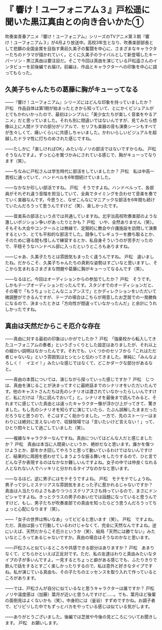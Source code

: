 # 『 響け！ユーフォニアム３』戸松遥に聞いた黒江真由との向き合いかた①

吹奏楽青春アニメ『響け！ユーフォニアム』シリーズのTVアニメ第３期『響け！ユーフォニアム３』が4月より放送中。高校3年生となり、吹奏楽部部長として悲願の全国金賞を目指す黄前久美子の奮闘を中心に、さまざまなキャラクターたちのドラマが描かれていく。とくに久美子のライバルとして新登場したキーパーソン・黒江真由は要注目だ。そこで今回は真由を演じている戸松遥さんのインタビューを前後編でお届け。前編は、作品とキャラクターへの印象を中心に語ってもらった。

## 久美子ちゃんたちの葛藤に胸がキューってなる

――『響け！ユーフォニアム』シリーズにはどんな印象を持っていましたか？
戸松　作品自体は第1期が始まったときから知っていて、とにかくビジュアルがとてもかわいかったので、最初はシンプルに「美少女たちが楽しく音楽をやるアニメ」だと思っていました。それも別に間違いではないんですが、見てみたら想像以上に人間ドラマの部分がリアルで、セリフも楽器の音も演奏シーンもすべてが生々しくて、痛いくらいに共感しちゃいました。かわいらしいビジュアルを超越したドラマ性に打ちのめされた感じですね。

――たしかに「楽しければOK」みたいなノリの部活ではないですからね。
戸松　そうなんですよ。ずっと心を鷲づかみにされている感じで、胸がキューってなります（笑）。

――ちなみに戸松さんは学生時代に部活をしていましたか？
戸松　私は中高一貫校に通っていて、ハンドベルを6年間続けていました。

――なかなか珍しい部活ですね。
戸松　そうですよね。ハンドベルって、各部員がそれぞれ違う音階を担当していて、全員でタイミングを合わせて音楽を奏でていく楽器なんです。今思うと、なぜこんなにマニアックな部活を6年間も続けていたんだろうって思うんですけど（笑）、楽しかったです。

――音楽系の部活という点では共通していますね。北宇治高校吹奏楽部のような激しいポジション争いがあったりとかも？
戸松　いや、全然ありません（笑）。そもそも大会やコンクールとは無縁で、定期的に教会や介護施設を訪問して演奏するという、とても平和的な部活でした。競争してレギュラーを勝ち取るとか、そのために寝る間も惜しんで練習するとか、私自身そういうのが苦手だったので、平穏そうなハンドベル部に入ったというところもありますね。

――じゃあ、久美子たちとは雰囲気もまったく違うんですね。
戸松　違いましたね。だからこそ、久美子ちゃんたちの真剣な姿勢はすごいなと思いますし、そこから生まれるさまざまな問題や葛藤に胸がキューってなるんです（笑）。

――なるほど。今回はオーディションからの参加でしたか？
戸松　そうです。しかもテープオーディションだったんです。スタジオでのオーディションだと、その場で「もうちょっとこんなニュアンスで」とかディレクションをいただいて微調整ができるんですが、テープの場合はこちらが用意したお芝居での一発勝負になるので、決まったときは「方向性が間違っていなかったんだ」と余計にうれしかったですね。

## 真由は天然だからこそ厄介な存在

――真由に対する最初の印象はいかがでしたか？
戸松　「強豪校から転入してきたユーフォニアムの奏者」というざっくりとした設定はありましたが、それ以上の細かい説明はなかったんです。それでも、いくつかのセリフから「これはただ者じゃないな」という雰囲気はヒシヒシと伝わってきました。単純に「みんなよろしく！　イエイ！」みたいな感じではなくて、どこかダークな部分があるなと。

――真由の本質については、演じながら探っていった感じですか？
戸松　じつは、真由を演じることが決まってすぐに最終話までのシナリオをいただいたんです。他のキャストさんたちは先のシナリオは渡されていなかったらしいんですけど、私にだけは「先に読んでおいて」と。シナリオを最後まで読んでみると、それまでに感じていた真由とは違ったキャラクター像が浮かび上がってきて、驚きました。もし先のシナリオを知らずに演じていたら、たぶん誤解したままだっただろうなと思うので、そこはすごく助かりました。一方で、先のストーリーはまわりには絶対に言えないので、収録現場では「言いたいけど言えない！」って、ひとり悶々として過ごしていました（笑）。

――複雑なキャラクターなんですね。真由についてはどんな人だと感じましたか？
戸松　真由は本当に人間臭いというか、絶妙だなと思います。誰かを傷つけようとか、部をかき回してやろうと思って動いているわけではないんですけど、結果的に周囲を惑わせてしまうような振る舞いをしたりするので、ひと言でどんな子か表現するのはなかなか難しいんですよね。女子の中では仲良くなれる人となれない人でハッキリと分かれるタイプなのかなと思います。

――なるほど。逆に男子にはモテそうですよね。
戸松　モテモテでしょうね。男子って少しミステリアスな雰囲気をまとった子に惹かれるじゃないですか？　真由は人当たりのよさもありつつミステリアスさも持っているので、まさにドンピシャですよね。きっとクラスの男子のあいだでは話題になっていると思うんですけど、もし、男子たちが吹奏楽部での真由を知ったらどう思うんだろうってちょっと心配になります（笑）。

――「女子の世界は怖いなあ」ってビビると思います（笑）。
戸松　ですよね。ただ、真由は狙って行動しているわけじゃなくて、完全に天然なんですよね。逆にいえば、天然だからこそ厄介というか（笑）、結局「天然には勝てない」みたいなところってあるじゃないですか。真由の場合はそうなのかなと思います。

――戸松さんと似ているところや共感できる部分はありますか？
戸松　あまりなくて、どちらかといえば正反対です。ただ、私の友達はわりと真由みたいなタイプの子が多いんですよ。一見するとちょっと癖がある感じでも、ふたりきりで飲んで話をするとすごく楽しかったりするので、私は意外と好きなタイプですね。私が演じている真由も、その子たちのエッセンスを取り入れて作っているところがあります。

――では、戸松さんが自分に似ているなと思うキャラクターは誰ですか？
戸松　ノリや温度感は（加藤）葉月が近いと思うんですけど……。でも、葉月ほど後輩の面倒見はよくないかも（笑）。中身的には（釜谷）すずめですかね。お調子者で、ピリピリした中でもずっとバカをやっている感じは似ている気がします。

――ありがとうございました。後編では芝居や今後の見どころについてお聞きします。
戸松　お願いします。
